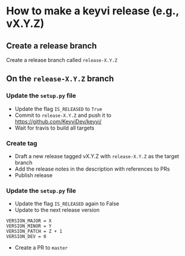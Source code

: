 # How to make a keyvi release (e.g., vX.Y.Z)

## Create a release branch
Create a release branch called `release-X.Y.Z`

## On the `release-X.Y.Z` branch

### Update the `setup.py` file
 - Update the flag `IS_RELEASED` to `True`
 - Commit to `release-X.Y.Z` and push it to https://github.com/KeyviDev/keyvi/
 - Wait for travis to build all targets

### Create tag 
 - Draft a new release tagged vX.Y.Z with `release-X.Y.Z` as the target branch
 - Add the release notes in the description with references to PRs
 - Publish release

### Update the `setup.py` file
 - Update the flag `IS_RELEASED` again to False
 - Update to the next release version 
```
VERSION_MAJOR = X
VERSION_MINOR = Y
VERSION_PATCH = Z + 1
VERSION_DEV = 0
```
 - Create a PR to `master`
